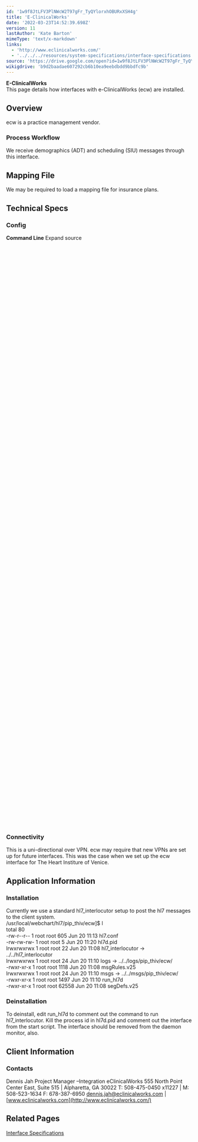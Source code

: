 ```yaml
---
id: '1w9f8JtLFV3PlNWcW2T97gFr_TyQYlorxhOBURxXSH4g'
title: 'E-ClinicalWorks'
date: '2022-03-23T14:52:39.698Z'
version: 11
lastAuthor: 'Kate Barton'
mimeType: 'text/x-markdown'
links:
  - 'http://www.eclinicalworks.com/'
  - '../../../resources/system-specifications/interface-specifications.md'
source: 'https://drive.google.com/open?id=1w9f8JtLFV3PlNWcW2T97gFr_TyQYlorxhOBURxXSH4g'
wikigdrive: 'b9d2baadae607292cb6b10ea9eebdbdd9bbdfc9b'
---
```

**E-ClinicalWorks**  
This page details how interfaces with e-ClinicalWorks (ecw) are installed.
  
## Overview  
  
ecw is a practice management vendor.
  
### Process Workflow  
  
We receive demographics (ADT) and scheduling (SIU) messages through this interface.
  
## Mapping File  
  
We may be required to load a mapping file for insurance plans.
  
## Technical Specs  

  
### Config  
  
**Command Line**  Expand source  
<profile name="COMMAND_LINE">  
<item name="x" value="3" />  
<item name="D" value="1" />  
<item name="r" value="0" />  
</profile>  
<profile name="TRANSLATE">  
<item name="DOC_TYPES" value="0" />  
<item name="DOC_LOCATIONS" value="0" />  
<item name="APT_TYPES" value="1" />  
<item name="APT_ROOMS" value="0" />  
<item name="APT_LOCATIONS" value="1" />  
<item name="PAT_ETHNICITY" value="1" />  
<item name="PAT_RACE" value="1" />  
<item name="OBS_CODE" value="0" />  
<item name="ENC_SERV_CODES" value="0" />  
<item name="ENC_LOCATIONS" value="0" />  
<item name="PATIENT_LOCATIONS" value="0" />  
<item name="INS_COMPANY_NAME" value="0" />  
<item name="ENC_TYPES" value="1" />  
</profile>  
<profile name="INTERFACE">  
<item name="MASTER" value="1" />  
<item name="NAME" value="eCW" />  
<item name="RULES_EXT" value=".v25" />  
<item name="PID_FILE" value="./hl7d.pid" />  
<item name="FORMAT_XTN_USE_PHONE2" value="1" />  
<item name="TXA_FIGURE_SERVICE_DATE_OUT" value="0" />  
<item name="XCN_REMOVE_LT_ALPHA_FROM_XID" value="0" />  
<item name="USE_ACCOUNT_NUMBER_FROM_PID" value="0" />  
</profile>  
<profile name="HACKS">  
<item name="NEURO_HACK" value="1" />  
<item name="EXPERIOR_SCHEDULING_HACK" value="1" />  
</profile>  
<profile name="SCHEDULING">  
<item name="NO_ENCOUNTERS" value="1" />  
<item name="GET_COMMENTS_FROM_SCH" value="1" />  
</profile>  
<profile name="INTERNAL_PMR">  
<item name="PARTITION" value="ECW" />  
<item name="FEILD" value="4" />  
<item name="TRIM_LEADING_ALPHA" value="0" />  
<item name="ADD_LEADING_ZEROS" value="0" />  
<item name="ADD_TRAILING_ZEROS" value="0" />  
</profile>  
<profile name="EXTERNAL_PMR">  
<item name="PARTITION" value="MR" />  
<item name="FEILD" value="2" />  
<item name="TRIM_LEADING_ALPHA" value="1" />  
<item name="TRIM_LEADING_ZEROS" value="0" />  
<item name="ADD_LEADING_ZEROS" value="0" />  
<item name="ADD_TRAILING_ZEROS" value="0" />  
</profile>  
<profile name="ATTENDING_USER">  
<item name="PROCESS" value="1" />  
<item name="DEPT" value="Physicians" />  
<item name="STATUS" value="2" />  
<item name="PASSWD" value="" />  
<item name="OPTIONS" value="5" />  
</profile>  
<profile name="ADMITTING_USER">  
<item name="DEPT" value="Physicians" />  
<item name="STATUS" value="2" />  
<item name="PASSWD" value="" />  
<item name="OPTIONS" value="4" />  
</profile>  
<profile name="SCHEDULED_USER">  
<item name="DEPT" value="Physicians" />  
<item name="STATUS" value="2" />  
<item name="PASSWD" value="" />  
<item name="OPTIONS" value="4" />  
</profile>  
<profile name="REFERRING_USER">  
<item name="PROCESS" value="1" />  
<item name="DEPT" value="Referring Physicians" />  
<item name="STATUS" value="2" />  
<item name="PASSWD" value="" />  
<item name="OPTIONS" value="5" />  
</profile>  
<profile name="FAMILY_USER">  
<item name="PROCESS" value="0" />  
<item name="DEPT" value="Referring Physicians" />  
<item name="STATUS" value="2" />  
<item name="PASSWD" value="" />  
<item name="OPTIONS" value="5" />  
</profile>  
<profile name="ORIGINATOR_USER">  
<item name="PROCESS" value="1" />  
<item name="DEPT" value="Physicians" />  
<item name="STATUS" value="2" />  
<item name="PASSWD" value="" />  
<item name="OPTIONS" value="0" />  
</profile>  
</interface>
  
### Connectivity  
  
This is a uni-directional over VPN. ecw may require that new VPNs are set up for future interfaces. This was the case when we set up the ecw interface for The Heart Institure of Venice.
  
## Application Information  

  
### Installation  
  
Currently we use a standard hl7_interlocutor setup to post the hl7 messages to the client system.  
/usr/local/webchart/hl7/pip_thiv/ecw]$ l  
total 80  
-rw-r--r-- 1 root root   605 Jun 20 11:13 hl7.conf  
-rw-rw-rw- 1 root root 	5 Jun 20 11:20 hl7d.pid  
lrwxrwxrwx 1 root root	22 Jun 20 11:08 hl7_interlocutor -> ../../hl7_interlocutor  
lrwxrwxrwx 1 root root	24 Jun 20 11:10 logs -> ../../logs/pip_thiv/ecw/  
-rwxr-xr-x 1 root root  1118 Jun 20 11:08 msgRules.v25  
lrwxrwxrwx 1 root root	24 Jun 20 11:10 msgs -> ../../msgs/pip_thiv/ecw/  
-rwxr-xr-x 1 root root  1497 Jun 20 11:10 run_hl7d  
-rwxr-xr-x 1 root root 62558 Jun 20 11:08 segDefs.v25
  
### Deinstallation  
  
To deinstall, edit run_hl7d to comment out the command to run hl7_interlocutor. Kill the process id in hl7d.pid and comment out the interface from the start script. The interface should be removed from the daemon monitor, also.
  
## Client Information  

  
### Contacts  
  
Dennis Jah Project Manager –Integration eClinicalWorks 555 North Point Center East, Suite 515 | Alpharetta, GA 30022 T: 508-475-0450 x11227 | M: 508-523-1634 F: 678-387-6950 dennis.jah@eclinicalworks.com |[ ](http://www.eclinicalworks.com/)[www.eclinicalworks.com](http://www.eclinicalworks.com/)
  
## Related Pages  
  
[Interface Specifications](../../../resources/system-specifications/interface-specifications.md)

